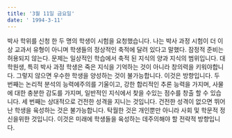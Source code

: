 ```yaml
---
title: '3월 11일 금요일'
date: ' 1994-3-11'
---
```

박사 학위를 신청 한 두 명의 학생이 시험을 요청했습니다. 나는 박사 과정 시험이 더 이상 교과서 유형이 아니며 학생들의 정상적인 축적에 달려 있다고 말했다. 잠정적 준비는 허용되지 않는다. 문제는 일상적인 학습에서 축적 된 지식의 양과 지식의 범위입니다. 대학원생, 특히 박사 과정 학생은 죽은 지식을 기억하는 것이 아니라 창의력을 키워야합니다. 그렇지 않으면 우수한 학생을 양성하는 것이 불가능합니다. 이것은 방향입니다. 두 번째는 논리적 분석의 능력에주의를 기울이고, 강한 합리적인 추론 능력을 가지며, 사물에 대한 충분한 감도를 가지며, 일반적인 지식에서 찾을 수있는 점수를 창출 할 수 있습니다. 세 번째는 상대적으로 건전한 성격을 지니는 것입니다. 건전한 성격이 없으면 뛰어난 학생을 육성하는 것은 불가능합니다. 탁월한 것은 개인뿐만 아니라 사회 및 학문적 정신을위한 것입니다. 이것은 미래에 학생들을 육성하는 데주의해야 할 전략적 방향입니다.

